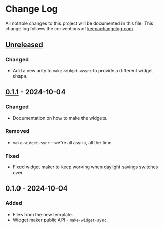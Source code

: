 # Change Log
All notable changes to this project will be documented in this file. This change log follows the conventions of [keepachangelog.com](http://keepachangelog.com/).

## [Unreleased]
### Changed
- Add a new arity to `make-widget-async` to provide a different widget shape.

## [0.1.1] - 2024-10-04
### Changed
- Documentation on how to make the widgets.

### Removed
- `make-widget-sync` - we're all async, all the time.

### Fixed
- Fixed widget maker to keep working when daylight savings switches over.

## 0.1.0 - 2024-10-04
### Added
- Files from the new template.
- Widget maker public API - `make-widget-sync`.

[Unreleased]: https://sourcehost.site/your-name/freefoil/compare/0.1.1...HEAD
[0.1.1]: https://sourcehost.site/your-name/freefoil/compare/0.1.0...0.1.1
